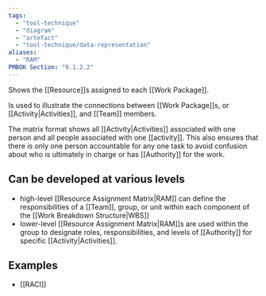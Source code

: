 ```yaml
---
tags:
  - "tool-technique"
  - "diagram"
  - "artefact"
  - "tool-technique/data-representation"
aliases:
  - "RAM"
PMBOK Section: "9.1.2.2"
---
```

Shows the [[Resource]]s assigned to each [[Work Package]].

Is used to illustrate the connections between [[Work Package]]s, or [[Activity|Activities]], and [[Team]] members.

The matrix format shows all [[Activity|Activities]] associated with one person and all people associated with one [[activity]]. This also ensures that there is only one person accountable for any one task to avoid confusion about who is ultimately in charge or has [[Authority]] for the work.
## Can be developed at various levels
- high-level [[Resource Assignment Matrix|RAM]] can define the responsibilities of a [[Team]], group, or unit within each component of the [[Work Breakdown Structure|WBS]]
- lower-level [[Resource Assignment Matrix|RAM]]s are used within the group to designate roles, responsibilities, and levels of [[Authority]] for specific [[Activity|Activities]].
## Examples
- [[RACI]]
